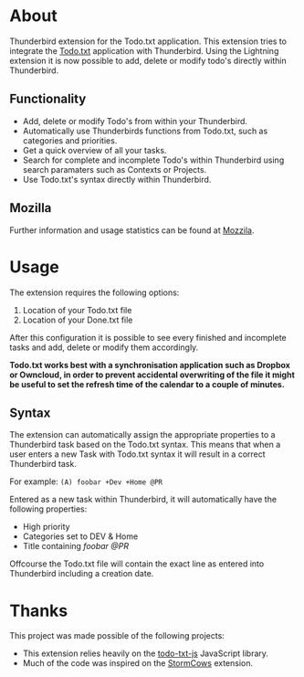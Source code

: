 # About

Thunderbird extension for the Todo.txt application. This extension tries to integrate the [Todo.txt](http://todotxt.com/) application with Thunderbird. Using the Lightning extension it is now possible to add, delete or modify todo's directly within Thunderbird.

## Functionality

* Add, delete or modify Todo's from within your Thunderbird.
* Automatically use Thunderbirds functions from Todo.txt, such as categories and priorities.
* Get a quick overview of all your tasks.
* Search for complete and incomplete Todo's within Thunderbird using search paramaters such as Contexts or Projects.
* Use Todo.txt's syntax directly within Thunderbird.

## Mozilla

Further information and usage statistics can be found at [Mozzila](https://addons.mozilla.org/en-US/thunderbird/addon/todotxt-extension/).

# Usage

The extension requires the following options:

1. Location of your Todo.txt file
2. Location of your Done.txt file

After this configuration it is possible to see every finished and incomplete tasks and add, delete or modify them accordingly. 

**Todo.txt works best with a synchronisation application such as Dropbox or Owncloud, in order to prevent accidental overwriting of the file it might be useful to set the refresh time of the calendar to a couple of minutes.**

## Syntax

The extension can automatically assign the appropriate properties to a Thunderbird task based on the Todo.txt syntax. This means that when a user enters a new Task with Todo.txt syntax it will result in a correct Thunderbird task.

For example:
`(A) foobar +Dev +Home @PR`

Entered as a new task within Thunderbird, it will automatically have the following properties:
* High priority
* Categories set to DEV & Home
* Title containing *foobar @PR*

Offcourse the Todo.txt file will contain the exact line as entered into Thunderbird including a creation date.

# Thanks

This project was made possible of the following projects:

* This extension relies heavily on the [todo-txt-js](https://github.com/roufamatic/todo-txt-js) JavaScript library.
* Much of the code was inspired on the [StormCows](https://github.com/moldybeats/stormcows) extension.
